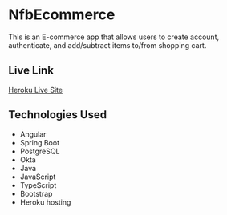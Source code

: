 # NfbEcommerce

This is an E-commerce app that allows users to create account, authenticate, and add/subtract items to/from  shopping cart. 

## Live Link

[Heroku Live Site](https://newfullybakery.herokuapp.com)

## Technologies Used

- Angular
- Spring Boot
- PostgreSQL
- Okta
- Java
- JavaScript
- TypeScript
- Bootstrap
- Heroku hosting


